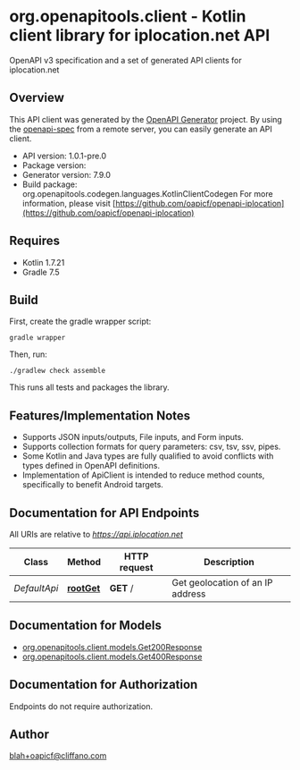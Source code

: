 # org.openapitools.client - Kotlin client library for iplocation.net API

OpenAPI v3 specification and a set of generated API clients for iplocation.net

## Overview
This API client was generated by the [OpenAPI Generator](https://openapi-generator.tech) project.  By using the [openapi-spec](https://github.com/OAI/OpenAPI-Specification) from a remote server, you can easily generate an API client.

- API version: 1.0.1-pre.0
- Package version: 
- Generator version: 7.9.0
- Build package: org.openapitools.codegen.languages.KotlinClientCodegen
For more information, please visit [https://github.com/oapicf/openapi-iplocation](https://github.com/oapicf/openapi-iplocation)

## Requires

* Kotlin 1.7.21
* Gradle 7.5

## Build

First, create the gradle wrapper script:

```
gradle wrapper
```

Then, run:

```
./gradlew check assemble
```

This runs all tests and packages the library.

## Features/Implementation Notes

* Supports JSON inputs/outputs, File inputs, and Form inputs.
* Supports collection formats for query parameters: csv, tsv, ssv, pipes.
* Some Kotlin and Java types are fully qualified to avoid conflicts with types defined in OpenAPI definitions.
* Implementation of ApiClient is intended to reduce method counts, specifically to benefit Android targets.

<a id="documentation-for-api-endpoints"></a>
## Documentation for API Endpoints

All URIs are relative to *https://api.iplocation.net*

| Class | Method | HTTP request | Description |
| ------------ | ------------- | ------------- | ------------- |
| *DefaultApi* | [**rootGet**](docs/DefaultApi.md#rootget) | **GET** / | Get geolocation of an IP address |


<a id="documentation-for-models"></a>
## Documentation for Models

 - [org.openapitools.client.models.Get200Response](docs/Get200Response.md)
 - [org.openapitools.client.models.Get400Response](docs/Get400Response.md)


<a id="documentation-for-authorization"></a>
## Documentation for Authorization

Endpoints do not require authorization.



## Author

blah+oapicf@cliffano.com
